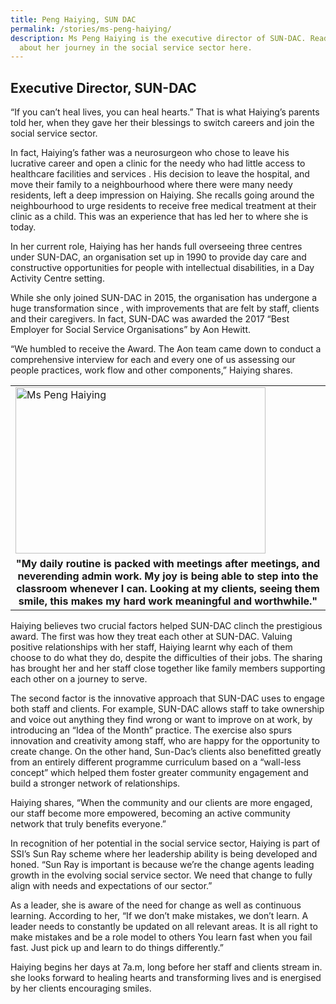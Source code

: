 ```yaml
---
title: Peng Haiying, SUN DAC
permalink: /stories/ms-peng-haiying/
description: Ms Peng Haiying is the executive director of SUN-DAC. Read more
  about her journey in the social service sector here.
---
```

## Executive Director, SUN-DAC

“If you can’t heal lives, you can heal hearts.” That is what Haiying’s parents told her, when they gave her their blessings to switch careers and join the social service sector.

In fact, Haiying’s  father was a neurosurgeon who chose to leave his lucrative career and open a clinic for the needy who had little access to healthcare facilities and services . His decision to leave the hospital, and move their family to a neighbourhood where there were many needy residents, left a deep impression on Haiying. She recalls going around the neighbourhood to urge residents to receive free medical treatment at their clinic as a child. This was an experience that has led her to where she is today.

In her current role,  Haiying has her hands full overseeing three centres under SUN-DAC, an organisation set up in 1990 to provide day care and constructive opportunities for people with intellectual disabilities, in a Day Activity Centre setting.

While she only joined SUN-DAC in 2015, the organisation has undergone a huge transformation since , with improvements that are felt by staff, clients and their caregivers. In fact, SUN-DAC was awarded the 2017 “Best Employer for Social Service Organisations” by Aon Hewitt.

“We humbled to receive the Award. The Aon team came down to conduct a comprehensive interview for each and every one of us assessing our people practices, work flow and other components,” Haiying shares.

<table>
	<tbody>
		<tr>
			<td><img alt="Ms Peng Haiying" src="/images/stories/pages/ms-peng-haiying.jpg" style="width: 400px; height: 266px;" /></td>
		</tr>
		<tr>
			<td style="text-align: center;"><strong style="text-align: center;">"My daily routine is packed with meetings after meetings, and neverending admin work. My joy is being able to step into the classroom whenever I can. Looking at my clients, seeing them smile, this makes my hard work meaningful and worthwhile."</strong></td>
		</tr>
	</tbody>
</table>

Haiying believes two crucial factors helped SUN-DAC clinch the prestigious award. The first was how they treat each other at SUN-DAC. Valuing positive relationships with her staff, Haiying learnt why each of them choose to do what they do, despite the difficulties of their jobs. The sharing has brought her and her staff close together like family members supporting each other on a journey to serve.

The  second factor is the innovative approach that SUN-DAC uses to engage both staff and clients. For example, SUN-DAC allows staff to take ownership and voice out anything they find wrong or want to improve on at work, by introducing an “Idea of the Month” practice. The exercise also spurs innovation and creativity among staff, who are happy for the opportunity to create change. On the other hand, Sun-Dac’s clients also benefitted greatly from an entirely different programme curriculum based on a “wall-less concept” which helped them foster greater community engagement and build a stronger network of relationships.

Haiying shares, “When the community and our clients are more engaged, our staff become more empowered, becoming an active community network that truly benefits everyone.”

In recognition of her potential in the social service sector, Haiying is part of SSI’s Sun Ray scheme where her leadership ability is being developed and honed. “Sun Ray is important is because we’re the change agents leading growth in the evolving social service sector. We need that change to fully align with needs and expectations of our sector.”

As a leader, she is aware of the need for change as well as continuous learning. According to her, “If we don’t make mistakes, we don’t learn.  A leader needs to constantly be updated on all relevant areas. It is all right to make mistakes and be a role model to others You learn fast when you fail fast. Just pick up and learn to do things differently.”

Haiying begins her days at 7a.m, long before her staff and clients stream in. she looks forward to healing hearts and transforming lives and is energised by her clients encouraging smiles.
